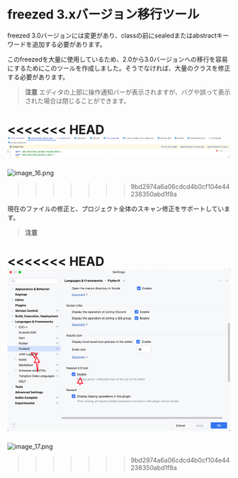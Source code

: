 # freezed 3.xバージョン移行ツール

freezed 3.0バージョンには変更があり、classの前にsealedまたはabstractキーワードを追加する必要があります。


このfreezedを大量に使用しているため、2.0から3.0バージョンへの移行を容易にするためにこのツールを作成しました。そうでなければ、大量のクラスを修正する必要があります。


> **注意** エディタの上部に操作通知バーが表示されますが、バグや誤って表示された場合は閉じることができます。


<<<<<<< HEAD
![image_16.png](../../assets/images/image_16.png)
=======
![image_16.png](/images/image_16.png)
>>>>>>> 9bd2974a6a06cdcd4b0cf104e44238350abd1f8a


現在のファイルの修正と、プロジェクト全体のスキャン修正をサポートしています。


> **注意**


<<<<<<< HEAD
![image_17.png](../../assets/images/image_17.png)
=======
![image_17.png](/images/image_17.png)
>>>>>>> 9bd2974a6a06cdcd4b0cf104e44238350abd1f8a
